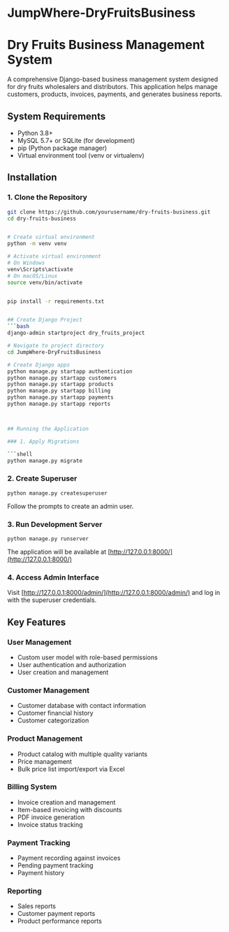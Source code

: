 # JumpWhere-DryFruitsBusiness
# Dry Fruits Business Management System

A comprehensive Django-based business management system designed for dry fruits wholesalers and distributors. This application helps manage customers, products, invoices, payments, and generates business reports.

## System Requirements

- Python 3.8+
- MySQL 5.7+ or SQLite (for development)
- pip (Python package manager)
- Virtual environment tool (venv or virtualenv)

## Installation

### 1. Clone the Repository

```bash
git clone https://github.com/yourusername/dry-fruits-business.git
cd dry-fruits-business


# Create virtual environment
python -m venv venv

# Activate virtual environment
# On Windows
venv\Scripts\activate
# On macOS/Linux
source venv/bin/activate


pip install -r requirements.txt


## Create Django Project
```bash
django-admin startproject dry_fruits_project

# Navigate to project directory
cd JumpWhere-DryFruitsBusiness

# Create Django apps
python manage.py startapp authentication
python manage.py startapp customers
python manage.py startapp products
python manage.py startapp billing
python manage.py startapp payments
python manage.py startapp reports



## Running the Application

### 1. Apply Migrations

```shell
python manage.py migrate
```

### 2. Create Superuser

```shell
python manage.py createsuperuser
```

Follow the prompts to create an admin user.

### 3. Run Development Server

```shell
python manage.py runserver
```

The application will be available at [http://127.0.0.1:8000/](http://127.0.0.1:8000/)

### 4. Access Admin Interface

Visit [http://127.0.0.1:8000/admin/](http://127.0.0.1:8000/admin/) and log in with the superuser credentials.

## Key Features

### User Management

- Custom user model with role-based permissions
- User authentication and authorization
- User creation and management

### Customer Management

- Customer database with contact information
- Customer financial history
- Customer categorization

### Product Management

- Product catalog with multiple quality variants
- Price management
- Bulk price list import/export via Excel

### Billing System

- Invoice creation and management
- Item-based invoicing with discounts
- PDF invoice generation
- Invoice status tracking

### Payment Tracking

- Payment recording against invoices
- Pending payment tracking
- Payment history

### Reporting

- Sales reports
- Customer payment reports
- Product performance reports
